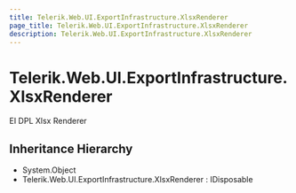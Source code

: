 ```yaml
---
title: Telerik.Web.UI.ExportInfrastructure.XlsxRenderer
page_title: Telerik.Web.UI.ExportInfrastructure.XlsxRenderer
description: Telerik.Web.UI.ExportInfrastructure.XlsxRenderer
---
```


# Telerik.Web.UI.ExportInfrastructure.XlsxRenderer

EI DPL Xlsx Renderer

## Inheritance Hierarchy

* System.Object
* Telerik.Web.UI.ExportInfrastructure.XlsxRenderer : IDisposable

